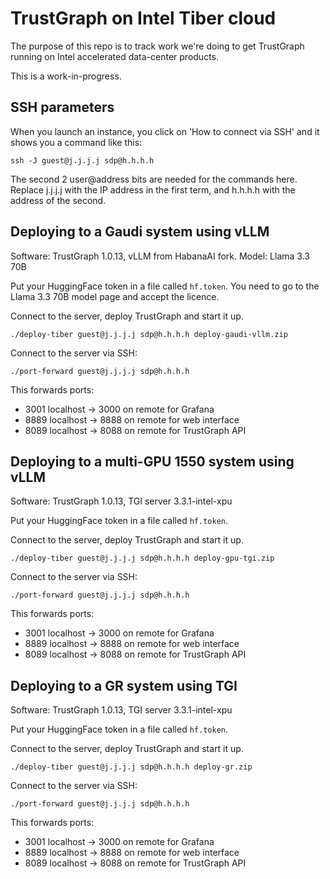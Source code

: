 
# TrustGraph on Intel Tiber cloud

The purpose of this repo is to track work we're doing to get TrustGraph
running on Intel accelerated data-center products.

This is a work-in-progress.

## SSH parameters

When you launch an instance, you click on 'How to connect via SSH'
and it shows you a command like this:

```
ssh -J guest@j.j.j.j sdp@h.h.h.h
```

The second 2 user@address bits are needed for the commands here.
Replace j.j.j.j with the IP address in the first term, and h.h.h.h with
the address of the second.

## Deploying to a Gaudi system using vLLM

Software: TrustGraph 1.0.13, vLLM from HabanaAI fork.
Model: Llama 3.3 70B

Put your HuggingFace token in a file called `hf.token`.  You need to go
to the Llama 3.3 70B model page and accept the licence.

Connect to the server, deploy TrustGraph and start it up.
```
./deploy-tiber guest@j.j.j.j sdp@h.h.h.h deploy-gaudi-vllm.zip
```

Connect to the server via SSH:
```
./port-forward guest@j.j.j.j sdp@h.h.h.h
```
This forwards ports:

- 3001 localhost -> 3000 on remote for Grafana
- 8889 localhost -> 8888 on remote for web interface
- 8089 localhost -> 8088 on remote for TrustGraph API

## Deploying to a multi-GPU 1550 system using vLLM

Software: TrustGraph 1.0.13, TGI server 3.3.1-intel-xpu

Put your HuggingFace token in a file called `hf.token`.

Connect to the server, deploy TrustGraph and start it up.
```
./deploy-tiber guest@j.j.j.j sdp@h.h.h.h deploy-gpu-tgi.zip
```

Connect to the server via SSH:
```
./port-forward guest@j.j.j.j sdp@h.h.h.h
```
This forwards ports:

- 3001 localhost -> 3000 on remote for Grafana
- 8889 localhost -> 8888 on remote for web interface
- 8089 localhost -> 8088 on remote for TrustGraph API

## Deploying to a GR system using TGI

Software: TrustGraph 1.0.13, TGI server 3.3.1-intel-xpu

Put your HuggingFace token in a file called `hf.token`.

Connect to the server, deploy TrustGraph and start it up.
```
./deploy-tiber guest@j.j.j.j sdp@h.h.h.h deploy-gr.zip
```

Connect to the server via SSH:
```
./port-forward guest@j.j.j.j sdp@h.h.h.h
```
This forwards ports:

- 3001 localhost -> 3000 on remote for Grafana
- 8889 localhost -> 8888 on remote for web interface
- 8089 localhost -> 8088 on remote for TrustGraph API

